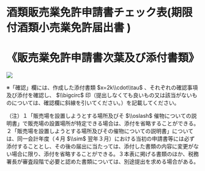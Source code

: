 # 酒類販売業免許申請書チェック表(期限付酒類小売業免許届出書 )

# 《販売業免許申請書次葉及び添付書類》

![](https://www.nta.go.jp/tmp/49b0e52a-4186-4b9b-a6d7-8b56206220ff/images/7cab26f8a7d0fab4cec52f2b3c20922f3cf383339c3d7cc29ac43a554974f2cc.jpg)

※「確認」欄には、作成した添付書類 $x=2k\\cdot\\tau$ 、それぞれの確認事項及び添付を確認し、 $\\bigcirc$ 印（提出しなくても良いもの又は該当がないものについては、確認欄に斜線を引いてください。）を記載してください。

（注）１「販売場を設置しようとする場所及びそ $\\oslash$ 催物についての説明書」で販売場の設置場所が特定できる場合は、添付を省略することができる。２「販売場を設置しようとする場所及びその催物についての説明書」については、同一会計年度（４月 $\\sim$ 翌年３月）における当初の申請書等には必ず添付することとし、その後の届出に当たっては、添付した書類の内容に変更がない場合に限り、添付を省略することができる。３本表に掲げる書類のほか、税務署長が審査段階で必要と認めた書類については、別途提出を求める場合がある。